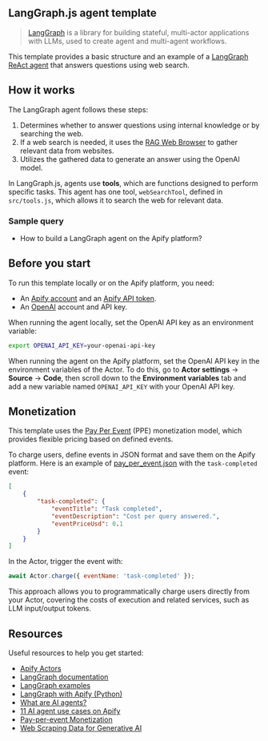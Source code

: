<!-- This is an Apify template readme -->
## LangGraph.js agent template

> [LangGraph](https://langchain-ai.github.io/langgraphjs/) is a library for building stateful, multi-actor applications with LLMs, used to create agent and multi-agent workflows.

This template provides a basic structure and an example of a [LangGraph](https://www.langchain.com/langgraph) [ReAct agent](https://react-lm.github.io/) that answers questions using web search.

## How it works

The LangGraph agent follows these steps:

1. Determines whether to answer questions using internal knowledge or by searching the web.
2. If a web search is needed, it uses the [RAG Web Browser](https://apify.com/apify/rag-web-browser) to gather relevant data from websites.
3. Utilizes the gathered data to generate an answer using the OpenAI model.

In LangGraph.js, agents use **tools**, which are functions designed to perform specific tasks.
This agent has one tool, `webSearchTool`, defined in `src/tools.js`, which allows it to search the web for relevant data.

### Sample query

- How to build a LangGraph agent on the Apify platform?

## Before you start

To run this template locally or on the Apify platform, you need:

- An [Apify account](https://console.apify.com/) and an [Apify API token](https://docs.apify.com/platform/integrations/api#api-token).
- An [OpenAI](https://openai.com/) account and API key.

When running the agent locally, set the OpenAI API key as an environment variable:

```bash
export OPENAI_API_KEY=your-openai-api-key
```

When running the agent on the Apify platform, set the OpenAI API key in the environment variables of the Actor.
To do this, go to **Actor settings** → **Source** → **Code**, then scroll down to the **Environment variables** tab and add a new variable named `OPENAI_API_KEY` with your OpenAI API key.

## Monetization

This template uses the [Pay Per Event](https://docs.apify.com/platform/actors/publishing/monetize#pay-per-event-pricing-model) (PPE) monetization model, which provides flexible pricing based on defined events.

To charge users, define events in JSON format and save them on the Apify platform. Here is an example of [pay_per_event.json](.actor/pay_per_event.json) with the `task-completed` event:

```json
[
    {
        "task-completed": {
            "eventTitle": "Task completed",
            "eventDescription": "Cost per query answered.",
            "eventPriceUsd": 0.1
        }
    }
]
```

In the Actor, trigger the event with:

```javascript
await Actor.charge({ eventName: 'task-completed' });
```

This approach allows you to programmatically charge users directly from your Actor, covering the costs of execution and related services, such as LLM input/output tokens.

## Resources

Useful resources to help you get started:

- [Apify Actors](https://docs.apify.com/platform/actors)
- [LangGraph documentation](https://langchain-ai.github.io/langgraph/tutorials/introduction/)
- [LangGraph examples](https://github.com/bracesproul/langgraphjs-examples/tree/main)
- [LangGraph with Apify (Python)](https://docs.apify.com/platform/integrations/langgraph)
- [What are AI agents?](https://blog.apify.com/what-are-ai-agents/)
- [11 AI agent use cases on Apify](https://blog.apify.com/ai-agent-use-cases/)
- [Pay-per-event Monetization](https://docs.apify.com/sdk/js/docs/next/guides/pay-per-event)
- [Web Scraping Data for Generative AI](https://www.youtube.com/watch?v=8uvHH-ocSes)

